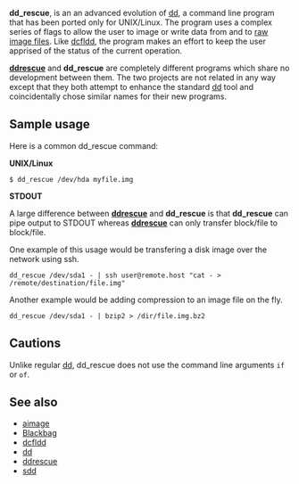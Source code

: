 **dd_rescue**, is an an advanced evolution of [dd](dd "wikilink"), a
command line program that has been ported only for UNIX/Linux. The
program uses a complex series of flags to allow the user to image or
write data from and to [raw image files](raw_image_file "wikilink").
Like [dcfldd](dcfldd "wikilink"), the program makes an effort to keep
the user apprised of the status of the current operation.

**[ddrescue](ddrescue "wikilink")** and **dd_rescue** are completely
different programs which share no development between them. The two
projects are not related in any way except that they both attempt to
enhance the standard [dd](dd "wikilink") tool and coincidentally chose
similar names for their new programs.

## Sample usage

Here is a common dd_rescue command:

**UNIX/Linux**

    $ dd_rescue /dev/hda myfile.img

**STDOUT**

A large difference between **[ddrescue](ddrescue "wikilink")** and
**dd_rescue** is that **dd_rescue** can pipe output to STDOUT whereas
**[ddrescue](ddrescue "wikilink")** can only transfer block/file to
block/file.

One example of this usage would be transfering a disk image over the
network using ssh.

    dd_rescue /dev/sda1 - | ssh user@remote.host "cat - > /remote/destination/file.img"

Another example would be adding compression to an image file on the fly.

    dd_rescue /dev/sda1 - | bzip2 > /dir/file.img.bz2

## Cautions

Unlike regular [dd](dd "wikilink"), dd_rescue does not use the command
line arguments `if` or `of`.

## See also

- [aimage](aimage "wikilink")
- [Blackbag](Blackbag "wikilink")
- [dcfldd](dcfldd "wikilink")
- [dd](dd "wikilink")
- [ddrescue](ddrescue "wikilink")
- [sdd](sdd "wikilink")